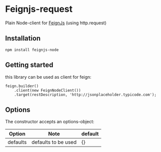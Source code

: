 # Feignjs-request
Plain Node-client for [FeignJs](https://github.com/feignjs/feignjs) (using http.request)


## Installation
```
npm install feignjs-node
```

## Getting started
this library can be used as client for feign:

```
feign.builder()
	.client(new FeignNodeClient())        
    .target(restDescription, 'http://jsonplaceholder.typicode.com');
```


## Options
The constructor accepts an options-object:

| Option | Note | default
|---|---|---|
| defaults | defaults to be used | {} |



